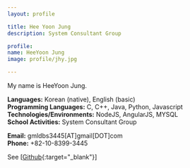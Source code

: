```yaml
---
layout: profile

title: Hee Yoon Jung
description: System Consultant Group

profile:
name: HeeYoon Jung
image: profile/jhy.jpg

---
```


My name is HeeYoon Jung.

<strong>Languages:</strong> Korean (native), English (basic)  
<strong>Programming Languages:</strong> C, C++, Java, Python, Javascript  
<strong>Technologies/Environments:</strong> NodeJS, AngularJS, MYSQL  
<strong>School Activities:</strong> System Consultant Group  
  
<strong>Email:</strong> gmldbs3445[AT]gmail[DOT]com  
<strong>Phone:</strong> +82-10-8399-3445  

See [[Github](https://github.com/gmldbs){:target="\_blank"}]
